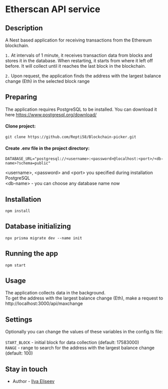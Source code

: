 # Etherscan API service

## Description

A Nest based application for receiving transactions from the Ethereum blockchain.

```1.``` At intervals of 1 minute, it receives transaction data from blocks and stores it in the database.
When restarting, it starts from where it left off before. It will collect until it reaches the last block in the blockchain.

```2.``` Upon request, the application finds the address with the largest balance change (Eth) in the selected block range


## Preparing
The application requires PostgreSQL to be installed.
You can download it here
https://www.postgresql.org/download/

#### Clone project:

```
git clone https://github.com/Repti58/Blockchain-picker.git
```

#### Create .env file in the project directory: <br>
```
DATABASE_URL="postgresql://<username>:<password>@localhost:<port>/<db-name>?schema=public"
```
\<username>, \<password> and \<port> you specified during installation PostgreSQL<br>
\<db-name> - you can choose any database name now

## Installation

```
npm install
```
## Database initializing

```
npx prisma migrate dev --name init
```

## Running the app

```
npm start
```

## Usage
The application collects data in the background.<br>
To get the address with the largest balance change (Eth), make a request to http://localhost:3000/api/maxchange

## Settings
Optionally you can change the values of these variables in the config.ts file: <br><br>
```START_BLOCK``` - initial block for data collection (default: 17583000)<br>
```RANGE``` - range to search for the address with the largest balance change (default: 100)

## Stay in touch

- Author - [Ilya Eliseev](https://repti58.github.io/Portfolio)

